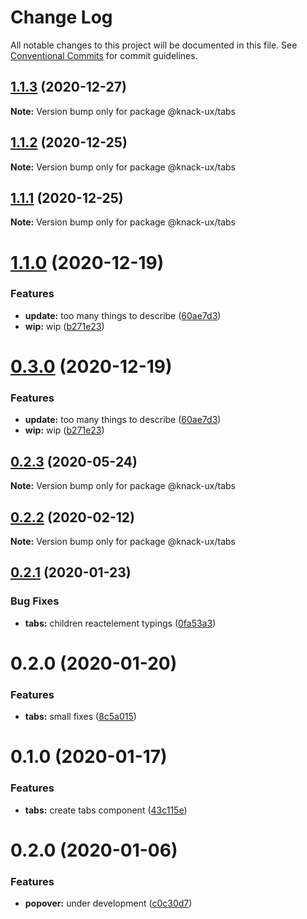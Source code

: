 # Change Log

All notable changes to this project will be documented in this file.
See [Conventional Commits](https://conventionalcommits.org) for commit guidelines.

## [1.1.3](https://github.com/knack-ux/knack-ux/compare/@knack-ux/tabs@1.1.2...@knack-ux/tabs@1.1.3) (2020-12-27)

**Note:** Version bump only for package @knack-ux/tabs





## [1.1.2](https://github.com/knack-ux/knack-ux/compare/@knack-ux/tabs@1.1.1...@knack-ux/tabs@1.1.2) (2020-12-25)

**Note:** Version bump only for package @knack-ux/tabs





## [1.1.1](https://github.com/knack-ux/knack-ux/compare/@knack-ux/tabs@1.1.0...@knack-ux/tabs@1.1.1) (2020-12-25)

**Note:** Version bump only for package @knack-ux/tabs





# [1.1.0](https://github.com/knack-ux/knack-ux/compare/@knack-ux/tabs@0.2.3...@knack-ux/tabs@1.1.0) (2020-12-19)


### Features

* **update:** too many things to describe ([60ae7d3](https://github.com/knack-ux/knack-ux/commit/60ae7d3a21f3504a2ed792d08d9b0b4d4a293549))
* **wip:** wip ([b271e23](https://github.com/knack-ux/knack-ux/commit/b271e238a81541a7bb4be59b1b623b39b7277719))





# [0.3.0](https://github.com/knack-ux/knack-ux/compare/@knack-ux/tabs@0.2.3...@knack-ux/tabs@0.3.0) (2020-12-19)


### Features

* **update:** too many things to describe ([60ae7d3](https://github.com/knack-ux/knack-ux/commit/60ae7d3a21f3504a2ed792d08d9b0b4d4a293549))
* **wip:** wip ([b271e23](https://github.com/knack-ux/knack-ux/commit/b271e238a81541a7bb4be59b1b623b39b7277719))





## [0.2.3](https://github.com/knack-ux/knack-ux/compare/@knack-ux/tabs@0.2.2...@knack-ux/tabs@0.2.3) (2020-05-24)

**Note:** Version bump only for package @knack-ux/tabs





## [0.2.2](https://github.com/knack-ux/knack-ux/compare/@knack-ux/tabs@0.2.1...@knack-ux/tabs@0.2.2) (2020-02-12)

**Note:** Version bump only for package @knack-ux/tabs





## [0.2.1](https://github.com/knack-ux/knack-ux/compare/@knack-ux/tabs@0.2.0...@knack-ux/tabs@0.2.1) (2020-01-23)


### Bug Fixes

* **tabs:** children reactelement typings ([0fa53a3](https://github.com/knack-ux/knack-ux/commit/0fa53a3))





# 0.2.0 (2020-01-20)


### Features

* **tabs:** small fixes ([8c5a015](https://github.com/knack-ux/knack-ux/commit/8c5a015))





# 0.1.0 (2020-01-17)


### Features

* **tabs:** create tabs component ([43c115e](https://github.com/knack-ux/knack-ux/commit/43c115e))





# 0.2.0 (2020-01-06)


### Features

* **popover:** under development ([c0c30d7](https://github.com/knack-ux/knack-ux/commit/c0c30d7))
